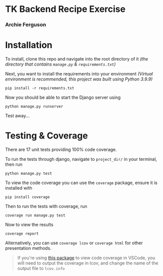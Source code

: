 # TK Backend Recipe Exercise

### Archie Ferguson

# Installation

To install, clone this repo and navigate into the root directory of it _(the directory that contains `manage.py` & `requirements.txt`)_

Next, you want to install the requirements into your environment _(Virtual environment is recommended, this project was built using Python 3.9.9)_

```
pip install -r requirements.txt
```

Now you should be able to start the Django server using

```
python manage.py runserver
```

Test away...

# Testing & Coverage

There are 17 unit tests providing 100% code coverage.

To run the tests through django, navigate to `project_dir/` in your terminal, then run

```
python manage.py test
```

To view the code coverage you can use the `coverage` package, ensure it is installed with

```
pip install coverage
```

Then to run the tests with coverage, run

```
coverage run manage.py test
```

Now to view the results

```
coverage report
```

Alternatively, you can use `coverage lcov` or `coverage html` for other presentation methods.

> If you're using [this package](https://marketplace.visualstudio.com/items?itemName=ryanluker.vscode-coverage-gutters) to view code coverage in VSCode, you will need to output the coverage in lcov, and change the name of the output file to `lcov.info`

